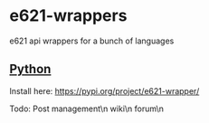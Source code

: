 # e621-wrappers
e621 api wrappers for a bunch of languages


## [Python](python/README.md)
Install here: https://pypi.org/project/e621-wrapper/

Todo:
Post management\n
wiki\n
forum\n
